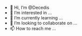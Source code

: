 - 👋 Hi, I’m @Decedis
- 👀 I’m interested in ...
- 🌱 I’m currently learning ...
- 💞️ I’m looking to collaborate on ...
- 📫 How to reach me ...

<!---
Decedis/Decedis is a ✨ special ✨ repository because its `README.md` (this file) appears on your GitHub profile.
You can click the Preview link to take a look at your changes.
--->
